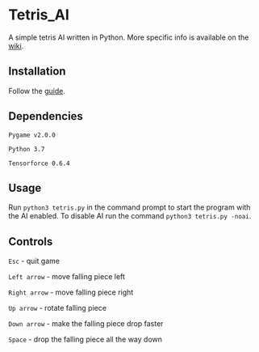 # Tetris_AI
A simple tetris AI written in Python. More specific info is available on the [wiki](https://github.com/pebblS/Tetris_AI/wiki).

## Installation
Follow the [guide](https://github.com/pebblS/Tetris_AI/wiki/Installation).

## Dependencies
`Pygame v2.0.0`

`Python 3.7`

`Tensorforce 0.6.4`

## Usage
Run `python3 tetris.py` in the command prompt to start the program with the AI enabled. To disable AI run the command `python3 tetris.py -noai`.

## Controls
`Esc` - quit game

`Left arrow` - move falling piece left

`Right arrow` - move falling piece right

`Up arrow` - rotate falling piece

`Down arrow` - make the falling piece drop faster

`Space` - drop the falling piece all the way down
